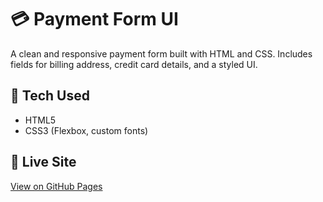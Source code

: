 # 💳 Payment Form UI

A clean and responsive payment form built with HTML and CSS. Includes fields for billing address, credit card details, and a styled UI.

## 🔧 Tech Used
- HTML5
- CSS3 (Flexbox, custom fonts)

## 🚀 Live Site
[View on GitHub Pages](https://yourusername.github.io/payment-form)
